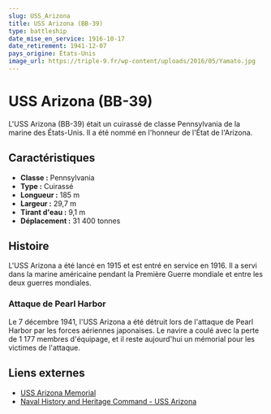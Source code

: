 ```yaml
---
slug: USS_Arizona
title: USS Arizona (BB-39)
type: battleship
date_mise_en_service: 1916-10-17
date_retirement: 1941-12-07
pays_origine: États-Unis
image_url: https://triple-9.fr/wp-content/uploads/2016/05/Yamato.jpg
---
```


# USS Arizona (BB-39)

L'USS Arizona (BB-39) était un cuirassé de classe Pennsylvania de la marine des États-Unis. Il a été nommé en l'honneur de l'État de l'Arizona.
## Caractéristiques

- **Classe :** Pennsylvania
- **Type :** Cuirassé
- **Longueur :** 185 m
- **Largeur :** 29,7 m
- **Tirant d'eau :** 9,1 m
- **Déplacement :** 31 400 tonnes

## Histoire

L'USS Arizona a été lancé en 1915 et est entré en service en 1916. Il a servi dans la marine américaine pendant la Première Guerre mondiale et entre les deux guerres mondiales.

### Attaque de Pearl Harbor

Le 7 décembre 1941, l'USS Arizona a été détruit lors de l'attaque de Pearl Harbor par les forces aériennes japonaises. Le navire a coulé avec la perte de 1 177 membres d'équipage, et il reste aujourd'hui un mémorial pour les victimes de l'attaque.

## Liens externes

- [USS Arizona Memorial](https://www.nps.gov/valr/index.htm)
- [Naval History and Heritage Command - USS Arizona](https://www.history.navy.mil/our-collections/photography/us-navy-ships/battleships/arizona-bb-39.html)
